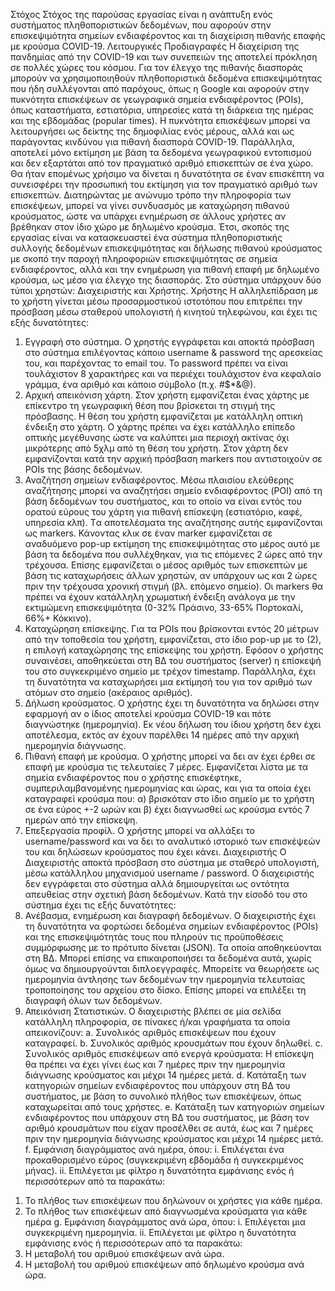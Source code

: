 Στόχος
Στόχος της παρούσας εργασίας είναι η ανάπτυξη ενός συστήματος πληθοποριστικών δεδομένων, που
αφορούν στην επισκεψιμότητα σημείων ενδιαφέροντος και τη διαχείριση πιθανής επαφής με κρούσμα
COVID-19.
Λειτουργικές Προδιαγραφές
Η διαχείριση της πανδημίας από την COVID-19 και των συνεπειών της αποτελεί πρόκληση σε πολλές χώρες
του κόσμου. Για τον έλεγχο της πιθανής διασποράς μπορούν να χρησιμοποιηθούν πληθοποριστικά
δεδομένα επισκεψιμότητας που ήδη συλλέγονται από παρόχους, όπως η Google και αφορούν στην
πυκνότητα επισκέψεων σε γεωγραφικά σημεία ενδιαφέροντος (POIs), όπως καταστήματα, εστιατόρια,
υπηρεσίες κατά τη διάρκεια της ημέρας και της εβδομάδας (popular times).
Η πυκνότητα επισκέψεων μπορεί να λειτουργήσει ως δείκτης της δημοφιλίας ενός μέρους, αλλά και ως
παράγοντας κινδύνου για πιθανή διασπορά COVID-19. Παράλληλα, αποτελεί μόνο εκτίμηση με βάση τα
δεδομένα γεωγραφικού εντοπισμού και δεν εξαρτάται από τον πραγματικό αριθμό επισκεπτών σε ένα
χώρο. Θα ήταν επομένως χρήσιμο να δίνεται η δυνατότητα σε έναν επισκέπτη να συνεισφέρει την
προσωπική του εκτίμηση για τον πραγματικό αριθμό των επισκεπτών.
Διατηρώντας με ανώνυμο τρόπο την πληροφορία των επισκέψεων, μπορεί να γίνει συνδυασμός με
καταχώρηση πιθανού κρούσματος, ώστε να υπάρχει ενημέρωση σε άλλους χρήστες αν βρέθηκαν στον ίδιο
χώρο με δηλωμένο κρούσμα. Έτσι, σκοπός της εργασίας είναι να κατασκευαστεί ένα σύστημα
πληθοποριστικής συλλογής δεδομένων επισκεψιμότητας και δήλωσης πιθανού κρούσματος με σκοπό την
παροχή πληροφοριών επισκεψιμότητας σε σημεία ενδιαφέροντος, αλλά και την ενημέρωση για πιθανή
επαφή με δηλωμένο κρούσμα, ως μέσο για έλεγχο της διασποράς. Στο σύστημα υπάρχουν δύο τύποι
χρηστών: Διαχειριστής και Χρήστης.
Χρήστης
Η αλληλεπίδραση με το χρήστη γίνεται μέσω προσαρμοστικού ιστοτόπου που επιτρέπει την πρόσβαση
μέσω σταθερού υπολογιστή ή κινητού τηλεφώνου, και έχει τις εξής δυνατότητες:
1) Εγγραφή στο σύστημα. Ο χρηστής εγγράφεται και αποκτά πρόσβαση στο σύστημα επιλέγοντας
κάποιο username & password της αρεσκείας του, και παρέχοντας το email του. Το password πρέπει
να είναι τουλάχιστον 8 χαρακτήρες και να περιέχει τουλάχιστον ένα κεφαλαίο γράμμα, ένα αριθμό
και κάποιο σύμβολο (π.χ. #$*&@).
2) Αρχική απεικόνιση χάρτη. Στον χρήστη εμφανίζεται ένας χάρτης με επίκεντρο τη γεωγραφική θέση
που βρίσκεται τη στιγμή της πρόσβασης. Η θέση του χρήστη εμφανίζεται με κατάλληλη οπτική
ένδειξη στο χάρτη. Ο χάρτης πρέπει να έχει κατάλληλο επίπεδο οπτικής μεγέθυνσης ώστε να
καλύπτει μια περιοχή ακτίνας όχι μικρότερης από 5χλμ από τη θέση του χρήστη. Στον χάρτη δεν
εμφανίζονται κατά την αρχική πρόσβαση markers που αντιστοιχούν σε POIs της βάσης δεδομένων.
3) Αναζήτηση σημείων ενδιαφέροντος. Μέσω πλαισίου ελεύθερης αναζήτησης μπορεί να αναζητήσει
σημείο ενδιαφέροντος (POI) από τη βάση δεδομένων του συστήματος, και το οποίο να είναι εντός
του ορατού εύρους του χάρτη για πιθανή επίσκεψη (εστιατόριο, καφέ, υπηρεσία κλπ). Tα
αποτελέσματα της αναζήτησης αυτής εμφανίζονται ως markers. Κάνοντας κλικ σε έναν marker
εμφανίζεται σε αναδυόμενο pop-up εκτίμηση της επισκεψιμότητας στο μέρος αυτό με βάση τα
δεδομένα που συλλέχθηκαν, για τις επόμενες 2 ώρες από την τρέχουσα. Επίσης εμφανίζεται ο μέσος
αριθμός των επισκεπτών με βάση τις καταχωρήσεις άλλων χρηστών, αν υπάρχουν ως και 2 ώρες
πριν την τρέχουσα χρονική στιγμή (βλ. επόμενο σημείο). Οι markers θα πρέπει να έχουν κατάλληλη
χρωματική ένδειξη ανάλογα με την εκτιμώμενη επισκεψιμότητα (0-32% Πράσινο, 33-65%
Πορτοκαλί, 66%+ Κόκκινο).
4) Καταχώρηση επίσκεψης. Για τα POIs που βρίσκονται εντός 20 μέτρων από την τοποθεσία του
χρήστη, εμφανίζεται, στο ίδιο pop-up με το (2), η επιλογή καταχώρησης της επίσκεψης του χρήστη.
Εφόσον ο χρήστης συναινέσει, αποθηκεύεται στη ΒΔ του συστήματος (server) η επίσκεψή του στο
συγκεκριμένο σημείο με τρέχον timestamp. Παράλληλα, έχει τη δυνατότητα να καταχωρήσει μια
εκτίμησή του για τον αριθμό των ατόμων στο σημείο (ακέραιος αριθμός).
5) Δήλωση κρούσματος. Ο χρήστης έχει τη δυνατότητα να δηλώσει στην εφαρμογή αν ο ίδιος αποτελεί
κρούσμα COVID-19 και πότε διαγνώστηκε (ημερομηνία). Εκ νέου δήλωση του ίδιου χρήστη δεν έχει
αποτέλεσμα, εκτός αν έχουν παρέλθει 14 ημέρες από την αρχική ημερομηνία διάγνωσης.
6) Πιθανή επαφή με κρούσμα. Ο χρήστης μπορεί να δει αν έχει έρθει σε επαφή με κρούσμα τις
τελευταίες 7 μέρες. Εμφανίζεται λίστα με τα σημεία ενδιαφέροντος που ο χρήστης επισκέφτηκε,
συμπεριλαμβανομένης ημερομηνίας και ώρας, και για τα οποία έχει καταγραφεί κρούσμα που: α)
βρισκόταν στο ίδιο σημείο με το χρήστη σε ένα εύρος +-2 ωρών και β) έχει διαγνωσθεί ως κρούσμα
εντός 7 ημερών από την επίσκεψη.
7) Επεξεργασία προφίλ. Ο χρήστης μπορεί να αλλάξει το username/password και να δει το αναλυτικό
ιστορικό των επισκέψεών του και δηλώσεων κρούσματος που έχει κάνει.
Διαχειριστής
Ο Διαχειριστής αποκτά πρόσβαση στο σύστημα με σταθερό υπολογιστή, μέσω κατάλληλου μηχανισμού
username / password. Ο διαχειριστής δεν εγγράφεται στο σύστημα αλλά δημιουργείται ως οντότητα
απευθείας στην σχετική βάση δεδομένων. Κατά την είσοδό του στο σύστημα έχει τις εξής δυνατότητες:
1) Ανέβασμα, ενημέρωση και διαγραφή δεδομένων. Ο διαχειριστής έχει τη δυνατότητα να φορτώσει
δεδομένα σημείων ενδιαφέροντος (POIs) και της επισκεψιμότητάς τους που πληρούν τις
προϋποθέσεις συμμόρφωσης με το πρότυπο δίνεται (JSON). Τα οποία αποθηκεύονται στη ΒΔ.
Μπορεί επίσης να επικαιροποιήσει τα δεδομένα αυτά, χωρίς όμως να δημιουργούνται
διπλοεγγραφές. Μπορείτε να θεωρήσετε ως ημερομηνία άντλησης των δεδομένων την ημερομηνία
τελευταίας τροποποίησης του αρχείου στο δίσκο. Επίσης μπορεί να επιλέξει τη διαγραφή όλων των
δεδομένων.
2) Απεικόνιση Στατιστικών. Ο διαχειριστής βλέπει σε μία σελίδα κατάλληλη πληροφορία, σε πίνακες
ή/και γραφήματα τα οποία απεικονίζουν:
a. Συνολικός αριθμός επισκέψεων που έχουν καταγραφεί.
b. Συνολικός αριθμός κρουσμάτων που έχουν δηλωθεί.
c. Συνολικός αριθμός επισκέψεων από ενεργά κρούσματα: Η επίσκεψη θα πρέπει να έχει γίνει
έως και 7 ημέρες πριν την ημερομηνία διάγνωσης κρούσματος και μέχρι 14 ημέρες μετά.
d. Κατάταξη των κατηγοριών σημείων ενδιαφέροντος που υπάρχουν στη ΒΔ του συστήματος,
με βάση το συνολικό πλήθος των επισκέψεων, όπως καταχωρείται από τους χρήστες.
e. Κατάταξη των κατηγοριών σημείων ενδιαφέροντος που υπάρχουν στη ΒΔ του συστήματος,
με βάση τον αριθμό κρουσμάτων που είχαν προσέλθει σε αυτά, έως και 7 ημέρες πριν την
ημερομηνία διάγνωσης κρούσματος και μέχρι 14 ημέρες μετά.
f. Εμφάνιση διαγράμματος ανά ημέρα, όπου:
i. Επιλέγεται ένα προκαθορισμένο εύρος (συγκεκριμένη εβδομάδα ή συγκεκριμένος
μήνας).
ii. Επιλέγεται με φίλτρο η δυνατότητα εμφάνισης ενός ή περισσότερων από τα
παρακάτω:
1. Το πλήθος των επισκέψεων που δηλώνουν οι χρήστες για κάθε ημέρα.
2. Το πλήθος των επισκέψεων από διαγνωσμένα κρούσματα για κάθε ημέρα
g. Εμφάνιση διαγράμματος ανά ώρα, όπου:
i. Επιλέγεται μια συγκεκριμένη ημερομηνία.
ii. Επιλέγεται με φίλτρο η δυνατότητα εμφάνισης ενός ή περισσότερων από τα
παρακάτω:
1. Η μεταβολή του αριθμού επισκέψεων ανά ώρα.
2. Η μεταβολή του αριθμού επισκέψεων από δηλωμένο κρούσμα ανά ώρα.
